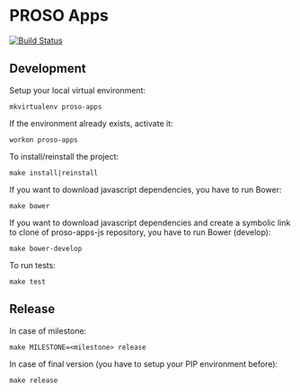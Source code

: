 # PROSO Apps

[![Build Status](https://travis-ci.org/adaptive-learning/proso-apps.png)](https://travis-ci.org/adaptive-learning/proso-apps)

## Development

Setup your local virtual environment:

	mkvirtualenv proso-apps

If the environment already exists, activate it:

	workon proso-apps

To install/reinstall the project:

	make install|reinstall

If you want to download javascript dependencies, you have to run Bower:

	make bower

If you want to download javascript dependencies and create a symbolic link to clone of proso-apps-js repository, you have to run Bower (develop):

	make bower-develop

To run tests:

	make test

## Release

In case of milestone:

	make MILESTONE=<milestone> release

In case of final version (you have to setup your PIP environment before):

	make release



